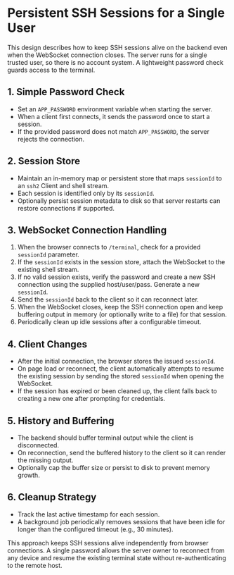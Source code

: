 # Persistent SSH Sessions for a Single User

This design describes how to keep SSH sessions alive on the backend even when the WebSocket connection closes. The server runs for a single trusted user, so there is no account system. A lightweight password check guards access to the terminal.

## 1. Simple Password Check

- Set an `APP_PASSWORD` environment variable when starting the server.
- When a client first connects, it sends the password once to start a session.
- If the provided password does not match `APP_PASSWORD`, the server rejects the connection.

## 2. Session Store

- Maintain an in-memory map or persistent store that maps `sessionId` to an `ssh2` Client and shell stream.
- Each session is identified only by its `sessionId`.
- Optionally persist session metadata to disk so that server restarts can restore connections if supported.

## 3. WebSocket Connection Handling

1. When the browser connects to `/terminal`, check for a provided `sessionId` parameter.
2. If the `sessionId` exists in the session store, attach the WebSocket to the existing shell stream.
3. If no valid session exists, verify the password and create a new SSH connection using the supplied host/user/pass. Generate a new `sessionId`.
4. Send the `sessionId` back to the client so it can reconnect later.
5. When the WebSocket closes, keep the SSH connection open and keep buffering output in memory (or optionally write to a file) for that session.
6. Periodically clean up idle sessions after a configurable timeout.

## 4. Client Changes

- After the initial connection, the browser stores the issued `sessionId`.
- On page load or reconnect, the client automatically attempts to resume the existing session by sending the stored `sessionId` when opening the WebSocket.
- If the session has expired or been cleaned up, the client falls back to creating a new one after prompting for credentials.

## 5. History and Buffering

- The backend should buffer terminal output while the client is disconnected.
- On reconnection, send the buffered history to the client so it can render the missing output.
- Optionally cap the buffer size or persist to disk to prevent memory growth.

## 6. Cleanup Strategy

- Track the last active timestamp for each session.
- A background job periodically removes sessions that have been idle for longer than the configured timeout (e.g., 30 minutes).

This approach keeps SSH sessions alive independently from browser connections. A single password allows the server owner to reconnect from any device and resume the existing terminal state without re-authenticating to the remote host.
